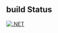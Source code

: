 ## build Status

[![.NET](https://github.com/KekgaugetsweS/webApplication2/actions/workflows/dotnet.yml/badge.svg?branch=master)](https://github.com/KekgaugetsweS/webApplication2/actions/workflows/dotnet.yml)
